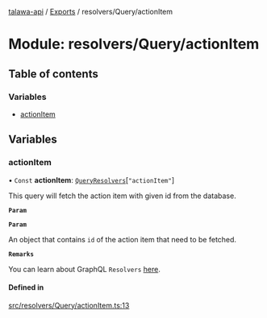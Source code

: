 [talawa-api](../README.md) / [Exports](../modules.md) / resolvers/Query/actionItem

# Module: resolvers/Query/actionItem

## Table of contents

### Variables

- [actionItem](resolvers_Query_actionItem.md#actionitem)

## Variables

### actionItem

• `Const` **actionItem**: [`QueryResolvers`](types_generatedGraphQLTypes.md#queryresolvers)[``"actionItem"``]

This query will fetch the action item with given id from the database.

**`Param`**

**`Param`**

An object that contains `id` of the action item that need to be fetched.

**`Remarks`**

You can learn about GraphQL `Resolvers`
[here](https://www.apollographql.com/docs/apollo-server/data/resolvers/).

#### Defined in

[src/resolvers/Query/actionItem.ts:13](https://github.com/PalisadoesFoundation/talawa-api/blob/612a320/src/resolvers/Query/actionItem.ts#L13)
